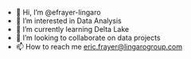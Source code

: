 - 👋 Hi, I’m @efrayer-lingaro
- 👀 I’m interested in Data Analysis 
- 🌱 I’m currently learning Delta Lake
- 💞️ I’m looking to collaborate on data projects
- 📫 How to reach me eric.frayer@lingarogroup.com

<!---
efrayer-lingaro/efrayer-lingaro is a ✨ special ✨ repository because its `README.md` (this file) appears on your GitHub profile.
You can click the Preview link to take a look at your changes.
--->
